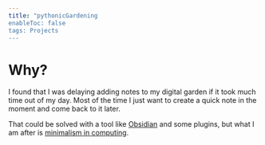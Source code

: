 ```yaml
---
title: "pythonicGardening
enableToc: false
tags: Projects
---
```

# Why?
I found that I was delaying adding notes to my digital garden if it took much time out of my day. Most of the time I just want to create a quick note in the moment and come back to it later. 

That could be solved with a tool like [Obsidian](https://www.obsidian.md) and some plugins, but what I am after is [minimalism in computing](https://web.archive.org/web/20210122160226/https://jeffreymoro.com/blog/2016-08-25-minimalism-computing/).


